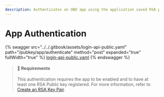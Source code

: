 ```yaml
---
description: Authenticates an OBO app using the application saved RSA public key.
---
```


# App Authentication

{% swagger src="../../.gitbook/assets/login-api-public.yaml" path="/pubkey/app/authenticate" method="post" expanded="true" fullWidth="true" %}
[login-api-public.yaml](../../.gitbook/assets/login-api-public.yaml)
{% endswagger %}

> #### 📘 Requirements
>
> This authentication requires the app to be enabled and to have at least one RSA Public key registered. For more information, refer to [Create an RSA Key Pair](https://docs.developers.symphony.com/building-bots-on-symphony/authentication/rsa-authentication#1-create-an-rsa-key-pair).
